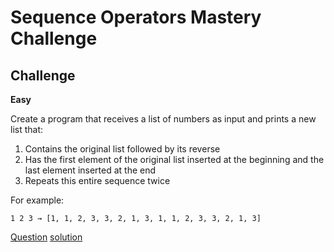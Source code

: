 # Sequence Operators Mastery Challenge

## Challenge

**Easy**

Create a program that receives a list of numbers as input and prints a new list that:

1. Contains the original list followed by its reverse
2. Has the first element of the original list inserted at the beginning and the last element inserted at the end
3. Repeats this entire sequence twice

For example:

`1 2 3 → [1, 1, 2, 3, 3, 2, 1, 3, 1, 1, 2, 3, 3, 2, 1, 3]`


[Question](q.py) [solution](solution.py)